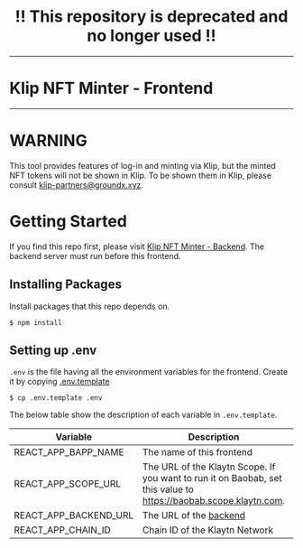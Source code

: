 # <div align="center">‼️ This repository is deprecated and no longer used ‼️</div>

---

# Klip NFT Minter - Frontend
---

# WARNING

This tool provides features of log-in and minting via Klip, but the minted NFT tokens will not be shown in Klip.
To be shown them in Klip, please consult klip-partners@groundx.xyz.

# Getting Started

If you find this repo first, please visit [Klip NFT Minter - Backend](https://github.com/kjhman21/klip-nft-minter-backend).
The backend server must run before this frontend.

## Installing Packages

Install packages that this repo depends on.

```
$ npm install
```

## Setting up .env

`.env` is the file having all the environment variables for the frontend.
Create it by copying [.env.template](./.env.template)

```
$ cp .env.template .env
```

The below table show the description of each variable in `.env.template`.

| Variable | Description | Default Value |
|---|---|---|
| REACT_APP_BAPP_NAME | The name of this frontend | Klaytn NFT Minter |
| REACT_APP_SCOPE_URL | The URL of the Klaytn Scope. If you want to run it on Baobab, set this value to https://baobab.scope.klaytn.com. | https://scope.klaytn.com |
| REACT_APP_BACKEND_URL | The URL of the [backend](https://github.com/klaytn/klaytn-nft-minter-backend) | http://localhost:4500 |
| REACT_APP_CHAIN_ID | Chain ID of the Klaytn Network| 8217 |
